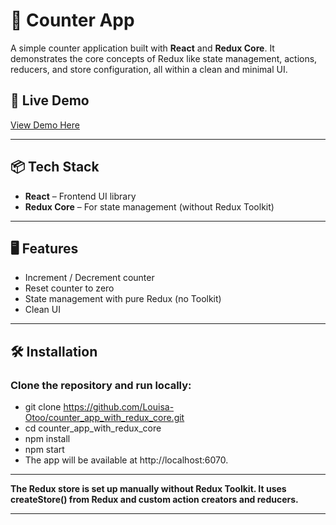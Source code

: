# 🧮 Counter App

A simple counter application built with **React** and **Redux Core**. It demonstrates the core concepts of Redux like state management, actions, reducers, and store configuration, all within a clean and minimal UI.

## 🚀 Live Demo

[View Demo Here](https://counter-app-with-redux-core.vercel.app/)

---

## 📦 Tech Stack

- **React** – Frontend UI library
- **Redux Core** – For state management (without Redux Toolkit)

---

## 🖥️ Features

- Increment / Decrement counter
- Reset counter to zero
- State management with pure Redux (no Toolkit)
- Clean UI

---

## 🛠️ Installation

### Clone the repository and run locally:

  - git clone https://github.com/Louisa-Otoo/counter_app_with_redux_core.git
  - cd counter_app_with_redux_core
  - npm install
  - npm start
  - The app will be available at http://localhost:6070.

---

**The Redux store is set up manually without Redux Toolkit. It uses createStore() from Redux and custom action creators and reducers.**

---


